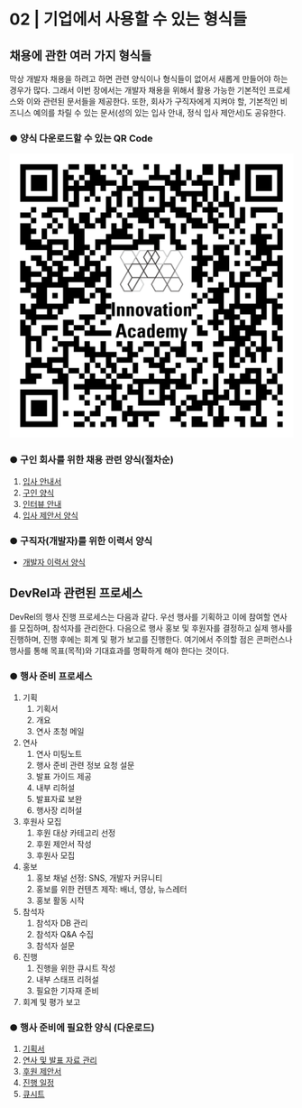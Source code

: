 # 02 \| 기업에서 사용할 수 있는 형식들

## 채용에 관한 여러 가지 형식들

막상 개발자 채용을 하려고 하면 관련 양식이나 형식들이 없어서 새롭게 만들어야 하는 경우가 많다. 그래서 이번 장에서는 개발자 채용을 위해서 활용 가능한 기본적인 프로세스와 이와 관련된 문서들을 제공한다. 또한, 회사가 구직자에게 지켜야 할, 기본적인 비즈니스 예의를 차릴 수 있는 문서\(성의 있는 입사 안내, 정식 입사 제안서\)도 공유한다.

### ● 양식 다운로드할 수 있는 QR Code

![](../.gitbook/assets/tech-hr_qr-code_download.png)

### ● 구인 회사를 위한 채용 관련 양식\(절차순\)

1. [입사 안내서](https://github.com/innovationacademy-kr/tech-hr/blob/master/download/recruit/1_Greeting_Mail.pdf)
2. [구인 양식](https://github.com/innovationacademy-kr/tech-hr/blob/master/download/recruit/2_Job_Description.pdf)
3. [인터뷰 안내](https://github.com/innovationacademy-kr/tech-hr/blob/master/download/recruit/4_Interview_mail.pdf)
4. [입사 제안서 양식](https://github.com/innovationacademy-kr/tech-hr/blob/master/download/recruit/5_Adminssion_mail.pdf)

### ● 구직자\(개발자\)를 위한 이력서 양식

* [개발자 이력서 양식](https://github.com/innovationacademy-kr/tech-hr/blob/master/download/recruit/2_Resume_v2.pdf)

## DevRel과 관련된 프로세스

DevRel의 행사 진행 프로세스는 다음과 같다. 우선 행사를 기획하고 이에 참여할 연사를 모집하며, 참석자를 관리한다. 다음으로 행사 홍보 및 후원자를 결정하고 실제 행사를 진행하며, 진행 후에는 회계 및 평가 보고를 진행한다. 여기에서 주의할 점은 콘퍼런스나 행사를 통해 목표\(목적\)와 기대효과를 명확하게 해야 한다는 것이다.

### ● 행사 준비 프로세스

1. 기획 
   1. 기획서
   2. 개요 
   3. 연사 초청 메일 
2. 연사 
   1. 연사 미팅노트 
   2. 행사 준비 관련 정보 요청 설문 
   3. 발표 가이드 제공
   4. 내부 리허설
   5. 발표자료 보완
   6. 행사장 리허설
3. 후원사 모집
   1. 후원 대상 카테고리 선정
   2. 후원 제안서 작성
   3. 후원사 모집
4. 홍보
   1. 홍보 채널 선정: SNS, 개발자 커뮤니티
   2. 홍보를 위한 컨텐츠 제작: 배너, 영상, 뉴스레터
   3. 홍보 활동 시작
5. 참석자 
   1. 참석자 DB 관리 
   2. 참석자 Q&A 수집
   3. 참석자 설문
6. 진행 
   1. 진행을 위한 큐시트 작성
   2. 내부 스태프 리허설
   3. 필요한 기자재 준비
7. 회계 및 평가 보고

### ● 행사 준비에 필요한 양식 \(다운로드\)

1. [기획서](https://github.com/innovationacademy-kr/tech-hr/blob/master/download/event/1_Planning_OKKYCON_2021.pdf)
2. [연사 및 발표 자료 관리](https://github.com/innovationacademy-kr/tech-hr/blob/master/download/event/4_Speaker_OKKYCON_2021.xlsx)
3. [후원 제안서](https://github.com/innovationacademy-kr/tech-hr/blob/master/download/event/3_Sponsor_OKKYCON_2021.pdf)
4. [진행 일정](https://github.com/innovationacademy-kr/tech-hr/blob/master/download/event/2_Scheduling_OKKYCON_2021.xlsx)
5. [큐시트](https://github.com/innovationacademy-kr/tech-hr/blob/master/download/event/5_Qsheet_OKKYCON_2021.xlsx)

